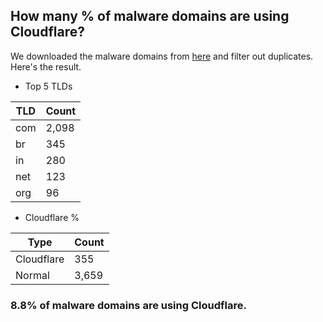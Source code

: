 ## How many % of malware domains are using Cloudflare?


We downloaded the malware domains from [here](https://urlhaus.abuse.ch) and filter out duplicates.
Here's the result.


[//]: # (start replacement)


- Top 5 TLDs

| TLD | Count |
| --- | --- |
| com | 2,098 |
| br | 345 |
| in | 280 |
| net | 123 |
| org | 96 |


- Cloudflare %

| Type | Count |
| --- | --- |
| Cloudflare | 355 |
| Normal | 3,659 |


### 8.8% of malware domains are using Cloudflare.